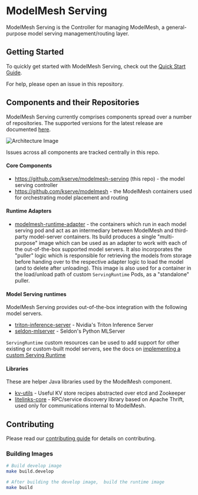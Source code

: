 # ModelMesh Serving

ModelMesh Serving is the Controller for managing ModelMesh, a general-purpose model serving management/routing layer.

## Getting Started

To quickly get started with ModelMesh Serving, check out the [Quick Start Guide](./docs/quickstart.md).

For help, please open an issue in this repository.

## Components and their Repositories

ModelMesh Serving currently comprises components spread over a number of repositories. The supported versions for the latest release are documented [here](./docs/component-versions.md).

![Architecture Image](./docs/images/0.2.0-highlevel.png)

Issues across all components are tracked centrally in this repo.

#### Core Components

- https://github.com/kserve/modelmesh-serving (this repo) - the model serving controller
- https://github.com/kserve/modelmesh - the ModelMesh containers used for orchestrating model placement and routing

#### Runtime Adapters

- [modelmesh-runtime-adapter](https://github.com/kserve/modelmesh-runtime-adapter) - the containers which run in each model serving pod and act as an intermediary between ModelMesh and third-party model-server containers. Its build produces a single "multi-purpose" image which can be used as an adapter to work with each of the out-of-the-box supported model servers. It also incorporates the "puller" logic which is responsible for retrieving the models from storage before handing over to the respective adapter logic to load the model (and to delete after unloading). This image is also used for a container in the load/unload path of custom `ServingRuntime` Pods, as a "standalone" puller.

#### Model Serving runtimes

ModelMesh Serving provides out-of-the-box integration with the following model servers.

- [triton-inference-server](https://github.com/triton-inference-server/server) - Nvidia's Triton Inference Server
- [seldon-mlserver](https://github.com/SeldonIO/MLServer) - Seldon's Python MLServer

`ServingRuntime` custom resources can be used to add support for other existing or custom-built model servers, see the docs on [implementing a custom Serving Runtime](./docs/runtimes/custom_runtimes.md)

#### Libraries

These are helper Java libraries used by the ModelMesh component.

- [kv-utils](https://github.com/IBM/kv-utils) - Useful KV store recipes abstracted over etcd and Zookeeper
- [litelinks-core](https://github.com/IBM/litelinks-core) - RPC/service discovery library based on Apache Thrift, used only for communications internal to ModelMesh.

## Contributing

Please read our [contributing guide](./CONTRIBUTING.md) for details on contributing.

### Building Images

```bash
# Build develop image
make build.develop

# After building the develop image,  build the runtime image
make build
```
